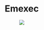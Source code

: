 <h1 align="center">Emexec</h1>

<p align="center">
  <img src="https://github-readme-stats.vercel.app/api?username=emexec&theme=tokyonight&show_icons=true&hide_border=true&count_private=true&locale=en">
</p>
